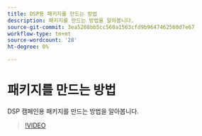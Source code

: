 ```yaml
---
title: DSP용 패키지를 만드는 방법
description: 패키지를 만드는 방법을 알아봅니다.
source-git-commit: 3ea5208bb5cc560a1563cfd9b9647462560d7e67
workflow-type: tm+mt
source-wordcount: '28'
ht-degree: 0%

---
```


# 패키지를 만드는 방법

DSP 캠페인용 패키지를 만드는 방법을 알아봅니다.

>[!VIDEO](https://video.tv.adobe.com/v/339257)
